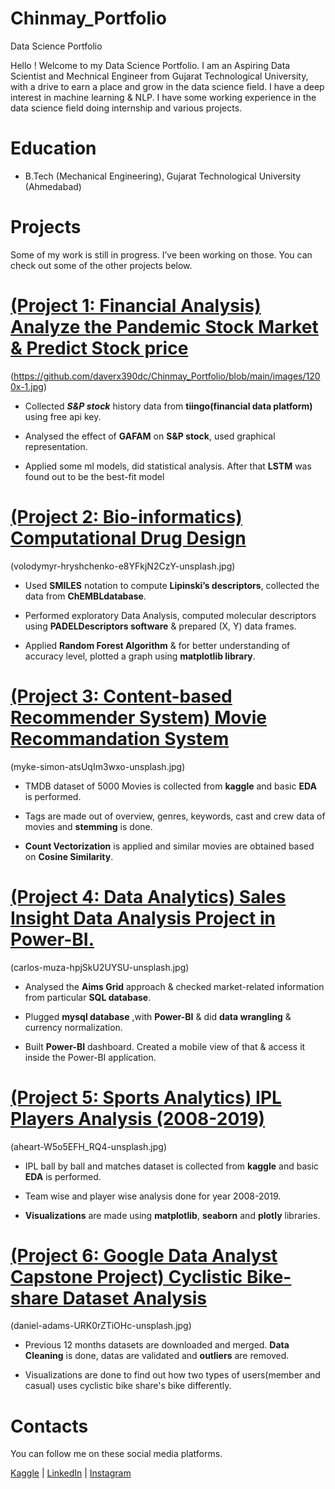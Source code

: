# Chinmay_Portfolio
Data Science Portfolio

Hello ! Welcome to my Data Science Portfolio. I am an Aspiring Data Scientist and Mechnical Engineer from Gujarat Technological University, with a drive to earn a place and grow in the data science field. I have a deep interest in machine learning & NLP. I have some working experience in the data science field doing internship and various projects. 


# Education
* B.Tech (Mechanical Engineering), Gujarat Technological University (Ahmedabad)

# Projects

Some of my work is still in progress. I’ve been working on those. You can check out some of the other projects below.

# [(Project 1: Financial Analysis) Analyze the Pandemic Stock Market & Predict Stock price](https://github.com/koustav149/Analyze-the-Pandemic-Stock-Market-Predict-Stock-price)
(https://github.com/daverx390dc/Chinmay_Portfolio/blob/main/images/1200x-1.jpg)
  

* Collected ***S&P stock*** history data from **tiingo(financial data platform)** using free api key.

* Analysed the effect of **GAFAM** on **S&P stock**, used graphical representation.

* Applied some ml models, did statistical analysis. After that **LSTM** was found out to be the best-fit model


# [(Project 2: Bio-informatics) Computational Drug Design](https://kg-drug-activity-prediction.herokuapp.com/)
(volodymyr-hryshchenko-e8YFkjN2CzY-unsplash.jpg)


  
* Used **SMILES** notation to compute **Lipinski’s descriptors**, collected the data from **ChEMBLdatabase**.

* Performed exploratory Data Analysis, computed molecular descriptors using **PADELDescriptors software** & prepared (X, Y) data frames.

* Applied **Random Forest Algorithm** & for better understanding of accuracy level, plotted a graph using **matplotlib library**.


# [(Project 3: Content-based Recommender System) Movie Recommandation System](https://kg-movie-recommender-system.herokuapp.com/)
(myke-simon-atsUqIm3wxo-unsplash.jpg)

  
* TMDB dataset of 5000 Movies is collected from **kaggle** and basic **EDA** is performed. 

* Tags are made out of overview, genres, keywords, cast and crew data of movies and **stemming** is done.

* **Count Vectorization** is applied and similar movies are obtained based on **Cosine Similarity**.


# [(Project 4: Data Analytics) Sales Insight Data Analysis Project in Power-BI.](https://github.com/koustav149/-Sales-Insight-Data-Analysis-Project-in-Power-BI.)
(carlos-muza-hpjSkU2UYSU-unsplash.jpg)


* Analysed the **Aims Grid** approach & checked market-related information from particular **SQL database**.

* Plugged **mysql database** ,with **Power-BI** & did **data wrangling** & currency normalization.

* Built **Power-BI** dashboard. Created a mobile view of that & access it inside the Power-BI application.

# [(Project 5: Sports Analytics) IPL Players Analysis (2008-2019)](https://ipldataanalysis.herokuapp.com/)
(aheart-W5o5EFH_RQ4-unsplash.jpg)
  
  
* IPL ball by ball and matches dataset is collected from **kaggle** and basic **EDA** is performed. 

* Team wise and player wise analysis done for year 2008-2019.

* **Visualizations** are made using **matplotlib**, **seaborn** and **plotly** libraries.

# [(Project 6: Google Data Analyst Capstone Project) Cyclistic Bike-share Dataset Analysis](https://github.com/koustav149/Google-Data-Analytics-Capstone-Project)
(daniel-adams-URK0rZTiOHc-unsplash.jpg)

  
  
* Previous 12 months datasets are downloaded and merged. **Data Cleaning** is done, datas are validated and **outliers** are removed. 

* Visualizations are done to find out how two types of users(member and casual) uses cyclistic bike share's bike differently.

# Contacts
You can follow me on these social media platforms.

[Kaggle](https://www.kaggle.com/koustavghosh149)   |  [LinkedIn](https://www.linkedin.com/in/koustav-ghosh-633a30218/)  |  [Instagram](https://www.instagram.com/_koustav.ghosh_/)
 
 





  
  
  
